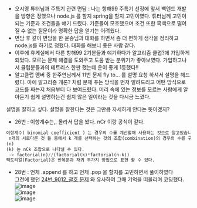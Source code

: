 - 오시영 튜터님과 주특기 관련 면담
: 나는 항해99 주특기 선정에 앞서 백엔드 개발을 방향은 정했으나 node.js 를 할지 spring을 할지 고민이였다. 
튜터님께 고민이 되는 기준과 조건들을 얘기 드렸다. 
기준들이 모호했으며 조건 또한 흑백으로 떨어질 수 없는 질문이라 명확한 답을 얻기는 어려웠다.
- 면담 후 같이 면담을 한 윤송님과 대화를 하면서 좀 더 편하게 생각을 정리하고 node.js를 하기로 정했다. 대화를 해보니 좋은 사람 같다.
- 이후에 휴게실에서 다른 항해99 2기분들과 얘기하다가 알고리즘 클럽?에 가입하게 되었다. 
모르는 문제 해결을 도와주고 도움 받는 분위기가  좋아보였다. 가입하고나서 클럽분들과의 테트리스 한판 했는데 운이 좋게 1등했다!!
- 알고클럽 멤버 중 한주연님께서 11번 문제 fly to... 를 설명 요청 하셔서 설명을 해드렸다. 
아에 알고리즘 개론? 처럼 문제 푸는 방식을 먼저 알려드리고 어떤 방식으로 코드를 짜는지 처음부터 다 보여드렸다. 
머리 속에 있는 정보를 모르는 사람에게 알아듣기 쉽게 설명하는건 쉽지 않은 일이라는 것을 다시금 느꼈다. 

설명을 잘하고 싶다. 설명을 잘한다는 것은 그만큼 자세하게 안다는 뜻이겠지?    

- 26번 : 이항계수는,, 몰라서 답을 봤다. nCr 이랑 공식이 같다.    

```python
이항계수( binomial coefficient ) 는 경우의 수를 계산할때 사용하는 것으로 알고있습니다.
 n개의 서로다른 것 들 중에서 k 개를 선택하는 것의 조합(combination)의 경우의 수를 구하는 것입니다.
(n)
(k) 는 nCk 조합으로 나타낼 수 있다.
 -> factorial(n)//(factorial(k)*factorial(n-k))
팩토리얼(Factorial)은 반복문과 재귀 두가지 방법으로 표현 할 수 있다.
```
- 28번 : 언제 .append 를 하고 언제 .pop 을 할지를 고민하면서 풀이하였다    
그전에 했던 [24번_9012_괄호 문제] 와 유사하여 그때 기억을 떠올리며 코딩했다.    
![image](https://user-images.githubusercontent.com/80080041/122596566-05c65f80-d0a5-11eb-8bd9-b4bf75bb0408.png)    
![image](https://user-images.githubusercontent.com/80080041/122596614-1a0a5c80-d0a5-11eb-8dd4-171a9933f035.png)    
![image](https://user-images.githubusercontent.com/80080041/122596754-4a51fb00-d0a5-11eb-84c2-3e9fd13d3416.png)   

[24번_9012_괄호 문제]: https://github.com/peses0326/TIL/blob/main/%EB%B0%B1%EC%A4%80%EB%AC%B8%EC%A0%9C/24_9012_%EA%B4%84%ED%98%B8.md
